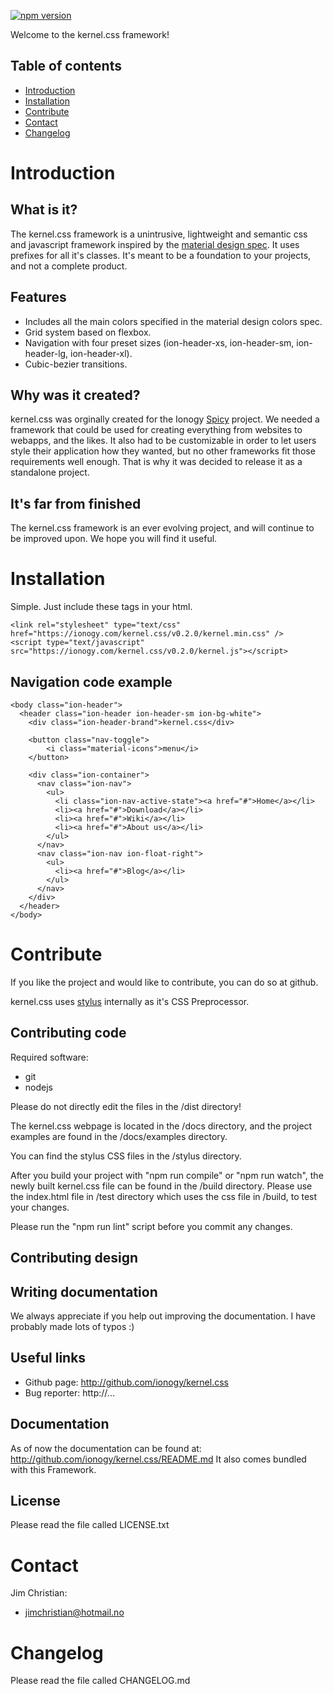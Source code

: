 [![npm version](https://badge.fury.io/js/kernel.css.svg)](https://www.npmjs.com/package/kernel.css)

Welcome to the kernel.css framework!

Table of contents
-----------------
 * [Introduction](#introduction)
 * [Installation](#installation)
 * [Contribute](#contribute)
 * [Contact](#contact)
 * [Changelog](#changelog)

Introduction
============

What is it?
-----------
The kernel.css framework is a unintrusive, lightweight and semantic css and javascript framework
inspired by the [material design spec](https://material.io/guidelines). It uses prefixes for all it's classes. It's meant to be
a foundation to your projects, and not a complete product.

Features
--------
 * Includes all the main colors specified in the material design colors spec.
 * Grid system based on flexbox.
 * Navigation with four preset sizes (ion-header-xs, ion-header-sm, ion-header-lg, ion-header-xl).
 * Cubic-bezier transitions.

Why was it created?
-------------------
kernel.css was orginally created for the Ionogy [Spicy](https://ionogy.com/spicy) project.
We needed a framework that could be used for creating everything from websites to webapps, and the likes.
It also had to be customizable in order to let users
style their application how they wanted, but no other frameworks fit those requirements well enough.
That is why it was decided to release it as a standalone project.

It's far from finished
------------------------
The kernel.css framework is an ever evolving project, and will
continue to be improved upon. We hope you will find it useful.

Installation
============
Simple. Just include these tags in your html.
```
<link rel="stylesheet" type="text/css" href="https://ionogy.com/kernel.css/v0.2.0/kernel.min.css" />
<script type="text/javascript" src="https://ionogy.com/kernel.css/v0.2.0/kernel.js"></script>
```

Navigation code example
-----------
```
<body class="ion-header">
  <header class="ion-header ion-header-sm ion-bg-white">
    <div class="ion-header-brand">kernel.css</div>

    <button class="nav-toggle">
        <i class="material-icons">menu</i>
    </button>

    <div class="ion-container">
      <nav class="ion-nav">
        <ul>
          <li class="ion-nav-active-state"><a href="#">Home</a></li>
          <li><a href="#">Download</a></li>
          <li><a href="#">Wiki</a></li>
          <li><a href="#">About us</a></li>
        </ul>
      </nav>
      <nav class="ion-nav ion-float-right">
        <ul>
          <li><a href="#">Blog</a></li>
        </ul>
      </nav>
    </div>
  </header>
</body>
```

Contribute
==========
If you like the project and would like to contribute, you can
do so at github.

kernel.css uses [stylus](http://stylus-lang.com/) internally as it's CSS Preprocessor.

Contributing code
-----------------
Required software:
 * git
 * nodejs

Please do not directly edit the files in the /dist directory!

The kernel.css webpage is located in the /docs directory, and the project
examples are found in the /docs/examples directory.

You can find the stylus CSS files in the /stylus directory.

After you build your project with "npm run compile" or "npm run watch",
the newly built kernel.css file can be found in the /build directory. Please use the index.html file
in /test directory which uses the css file in /build, to test your changes.

Please run the "npm run lint" script before you commit any changes.

Contributing design
-------------------

Writing documentation
---------------------
We always appreciate if you help out improving the documentation.
I have probably made lots of typos :)

Useful links
------------
 * Github page: http://github.com/ionogy/kernel.css
 * Bug reporter: http://...

Documentation
-------------
As of now the documentation can be found at: http://github.com/ionogy/kernel.css/README.md
It also comes bundled with this Framework.

License
-------
Please read the file called LICENSE.txt

Contact
=======
Jim Christian:
 - jimchristian@hotmail.no

Changelog
=========
Please read the file called CHANGELOG.md
